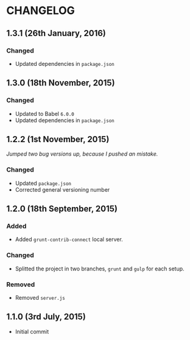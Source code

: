 # CHANGELOG

## 1.3.1 (26th January, 2016)
### Changed
- Updated dependencies in `package.json`

## 1.3.0 (18th November, 2015)
### Changed
- Updated to Babel `6.0.0`
- Updated dependencies in `package.json`

## 1.2.2 (1st November, 2015)
_Jumped two bug versions up, because I pushed an mistake._
### Changed
- Updated `package.json`
- Corrected general versioning number

## 1.2.0 (18th September, 2015)
### Added
- Added `grunt-contrib-connect` local server.

### Changed
- Splitted the project in two branches, `grunt` and `gulp` for each setup.

### Removed
- Removed `server.js`

## 1.1.0 (3rd July, 2015)
- Initial commit
